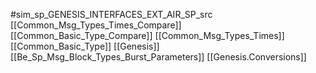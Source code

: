 #sim_sp_GENESIS_INTERFACES_EXT_AIR_SP_src
[[Common_Msg_Types_Times_Compare]]
[[Common_Basic_Type_Compare]]
[[Common_Msg_Types_Times]]
[[Common_Basic_Type]]
[[Genesis]]
[[Be_Sp_Msg_Block_Types_Burst_Parameters]]
[[Genesis.Conversions]]
